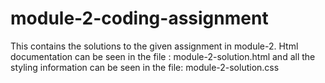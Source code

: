 # module-2-coding-assignment
This contains the solutions to the given assignment in module-2.
Html documentation can be seen in the file :  module-2-solution.html and all the
styling information can be seen in the file: module-2-solution.css
